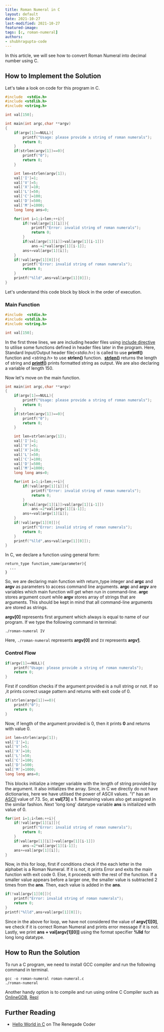 ```yaml
---
title: Roman Numeral in C  
layout: default  
date: 2021-10-27
last-modified: 2021-10-27
featured-image:
tags: [c, roman-numeral]  
authors:
- shubhragupta-code
---
```


In this article, we will see how to convert Roman Numeral into decimal number using C.

## How to Implement the Solution
Let's take a look on code for this program in C.

```c
#include  <stdio.h>
#include <stdlib.h>
#include <string.h>

int val[150];

int main(int argc,char **argv)
{
    if(argv[1]==NULL){
        printf("Usage: please provide a string of roman numerals");
        return 0;
    }
    if(strlen(argv[1])==0){
        printf("0");
        return 0;
    }

    int len=strlen(argv[1]);
    val['I']=1;
    val['V']=5;
    val['X']=10;
    val['L']=50;
    val['C']=100;
    val['D']=500;
    val['M']=1000;
    long long ans=0;

    for(int i=1;i<len;++i){
        if(!val[argv[1][i]]){
            printf("Error: invalid string of roman numerals");
            return 0;
        }
        if(val[argv[1][i]]>val[argv[1][i-1]])
            ans-=2*val[argv[1][i-1]];
        ans+=val[argv[1][i]];
    }
    if(!val[argv[1][0]]){
        printf("Error: invalid string of roman numerals");
        return 0;
    }
    printf("%lld",ans+val[argv[1][0]]);
}
```
Let's understand this code block by block in the order of execution.

### Main Function
```c
#include  <stdio.h>
#include <stdlib.h>
#include <string.h>

int val[150];
```
In the first three lines, we are including header files using [include directive][1] to utilise some functions defined in header files later in the program.
Here, Standard Input/Output header file(*\<stdio.h\>*) is called to use **printf()** function and *\<string.h\>* to use **strlen()** function.&nbsp;
**[strlen()][2]** returns the length of string and **[printf()][3]** prints formatted string as output.
We are also declaring a variable of length 150.

Now let's move on the main function.
```c
int main(int argc,char **argv)
{
    if(argv[1]==NULL){
        printf("Usage: please provide a string of roman numerals");
        return 0;
    }
    if(strlen(argv[1])==0){
        printf("0");
        return 0;
    }

    int len=strlen(argv[1]);
    val['I']=1;
    val['V']=5;
    val['X']=10;
    val['L']=50;
    val['C']=100;
    val['D']=500;
    val['M']=1000;
    long long ans=0;

    for(int i=1;i<len;++i){
        if(!val[argv[1][i]]){
            printf("Error: invalid string of roman numerals");
            return 0;
        }
        if(val[argv[1][i]]>val[argv[1][i-1]])
            ans-=2*val[argv[1][i-1]];
        ans+=val[argv[1][i]];
    }
    if(!val[argv[1][0]]){
        printf("Error: invalid string of roman numerals");
        return 0;
    }
    printf("%lld",ans+val[argv[1][0]]);
}
```
In C, we declare a function using general form:
```
return_type function_name(parameter){
  ...
}
```
So, we are declaring main function with return_type integer and **argc** and **argv** as parameters to access command line arguments.
**argc** and **argv** are variables which main function will get when run in command-line. **argc** stores argument count while **argv** stores array of strings that are arguments. This should be kept in mind that all command-line arguments are stored as strings.

**argv[0]** represents first argument which always is equal to name of our program. If we type the following command in terminal:
```console
./roman-numeral IV
```
Here, ```./roman-numeral``` represents **argv[0]** and ```IV``` represents **argv[1]**.

### Control Flow
```c
if(argv[1]==NULL){
    printf("Usage: please provide a string of roman numerals");
    return 0;
}
```
First if condition checks if the argument provided is a null string or not. If so ,it prints correct usage pattern and returns with exit code of 0.

```c
if(strlen(argv[1])==0){
    printf("0");
    return 0;
}
```
Now, if length of the argument provided is 0, then it prints **0** and returns with value 0.

```c
int len=strlen(argv[1]);
val['I']=1;
val['V']=5;
val['X']=10;
val['L']=50;
val['C']=100;
val['D']=500;
val['M']=1000;
long long ans=0;
```
This blocks initialize a integer variable with the length of string provided by the argument. It also initializes the array. Since, in C we directly do not have dictionaries, here we have utilised the power of ASCII values. "I" has an [ASCII][4] value of 73. So, at **val[73] = 1**. Remaining values also get assigned in the similar fashion. Next 'long long' datatype variable **ans** is initialized with value of 0.

```c
for(int i=1;i<len;++i){
    if(!val[argv[1][i]]){
        printf("Error: invalid string of roman numerals");
        return 0;
    }
    if(val[argv[1][i]]>val[argv[1][i-1]])
        ans-=2*val[argv[1][i-1]];
    ans+=val[argv[1][i]];
}
```
Now, in this for loop, first if conditions check if the each letter in the alphabet is a Roman Numeral. If it is not, it prints Error and exits the main function with exit code 0. Else, it proceeds with the rest of the function.
If a smaller value appears before a larger one, the smaller value is subtracted 2 times from the **ans**. Then, each value is added in the **ans**.

```c
if(!val[argv[1][0]]){
    printf("Error: invalid string of roman numerals");
    return 0;
}
printf("%lld",ans+val[argv[1][0]]);
```
Since in the above for loop, we have not considered the value of **argv[1][0]**, we check if it is correct Roman Numeral and prints error message if it is not.
Lastly, we print **ans + val[argv[1][0]]** using the format specifier **%lld** for long long datatype.  

## How to Run the Solution
To run a C program, we need to install GCC compiler and run the following command in terminal.
```console
gcc -o roman-numeral roman-numeral.c
./roman-numeral
```
Another handy option is to compile and run using online C Compiler such as [OnlineGDB][5], [Repl][6]

## Further Reading
- [Hello World in C][7] on The Renegade Coder

[1]: https://en.wikipedia.org/wiki/Include_directive
[2]: https://www.geeksforgeeks.org/strlen-function-in-c/
[3]: https://www.tutorialspoint.com/c_standard_library/c_function_printf.htm
[4]: https://www.cs.cmu.edu/~pattis/15-1XX/common/handouts/ascii.html
[5]: https://www.onlinegdb.com/online_c_compiler
[6]: https://repl.it/languages/C
[7]: https://therenegadecoder.com/code/hello-world-in-c/
